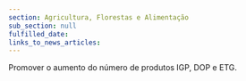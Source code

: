 ```yaml
---
section: Agricultura, Florestas e Alimentação
sub_section: null
fulfilled_date:
links_to_news_articles:
---
```


Promover o aumento do número de produtos IGP, DOP e ETG.